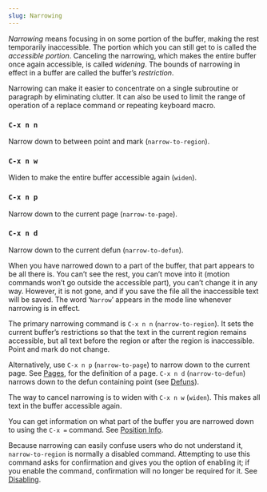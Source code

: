 ```yaml
---
slug: Narrowing
---
```


*Narrowing* means focusing in on some portion of the buffer, making the rest temporarily inaccessible. The portion which you can still get to is called the *accessible portion*. Canceling the narrowing, which makes the entire buffer once again accessible, is called *widening*. The bounds of narrowing in effect in a buffer are called the buffer’s *restriction*.

Narrowing can make it easier to concentrate on a single subroutine or paragraph by eliminating clutter. It can also be used to limit the range of operation of a replace command or repeating keyboard macro.

### `C-x n n`

Narrow down to between point and mark (`narrow-to-region`).

### `C-x n w`

Widen to make the entire buffer accessible again (`widen`).

### `C-x n p`

Narrow down to the current page (`narrow-to-page`).

### `C-x n d`

Narrow down to the current defun (`narrow-to-defun`).

When you have narrowed down to a part of the buffer, that part appears to be all there is. You can’t see the rest, you can’t move into it (motion commands won’t go outside the accessible part), you can’t change it in any way. However, it is not gone, and if you save the file all the inaccessible text will be saved. The word ‘`Narrow`’ appears in the mode line whenever narrowing is in effect.

The primary narrowing command is `C-x n n` (`narrow-to-region`). It sets the current buffer’s restrictions so that the text in the current region remains accessible, but all text before the region or after the region is inaccessible. Point and mark do not change.

Alternatively, use `C-x n p` (`narrow-to-page`) to narrow down to the current page. See [Pages](Pages), for the definition of a page. `C-x n d` (`narrow-to-defun`) narrows down to the defun containing point (see [Defuns](Defuns)).

The way to cancel narrowing is to widen with `C-x n w` (`widen`). This makes all text in the buffer accessible again.

You can get information on what part of the buffer you are narrowed down to using the `C-x =` command. See [Position Info](Position-Info).

Because narrowing can easily confuse users who do not understand it, `narrow-to-region` is normally a disabled command. Attempting to use this command asks for confirmation and gives you the option of enabling it; if you enable the command, confirmation will no longer be required for it. See [Disabling](Disabling).
